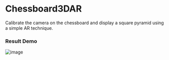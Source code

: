 # Chessboard3DAR
Calibrate the camera on the chessboard and display a square pyramid using a simple AR technique.

### Result Demo
![image](https://github.com/Jisu0528/Chessboard3DAR/assets/71203375/36a704c4-1739-4486-aa5c-3658a405ecd3)
